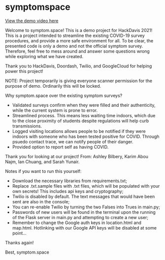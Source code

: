 # symptomspace
[View the demo video here](https://devpost.com/software/symptom-space)

Welcome to symptom.space! This is a demo project for HackDavis 2021! This is a project intended to streamline the existing COVID-19 survey procedures, and provide a more safe environment for all. To be clear, the presented code is only a demo and not the official symptom survey. Therefore, feel free to mess around and answer some questions wrong while exploring what we have created.

Thank you to HackDavis, Doordash, Twilio, and GoogleCloud for helping power this project!

NOTE: Project temporarily is giving everyone scanner permission for the purpose of demo. Ordinarily this will be locked.

Why symptom.space over the existing symptom surveys?
- Validated surveys confirm when they were filled and their authenticity, while the current system is prone to error.
- Streamlined process. This means less waiting time indoors, which due to the close proximity of students despite regulations will help curb transmissions.
- Logged visiting locations allows people to be notified if they were indoors with someone who has been tested positive for COVID. Through psuedo contact trace, we can notify people of their danger.
- Provided option to report self as having COVID.

Thank you for looking at our project! From:
Ashley Bilbery,
Karim Abou Najm,
Ian Chuang,
and Sarah Yunair.

Notes if you want to run this yourself:
- Download the necessary libraries from requirements.txt;
- Replace .txt.sample files with .txt files, which will be populated with your own secrets! This includes api keys and cryptography;
- Twilio is disabled by default. The text messages that would have been sent are also in the console;
- You can re-enable Twilio by turning the two Falses into Trues in main.py;
- Passwords of new users will be found in the terminal upon the running of the Flask server in main.py and attempting to create a new user;
- Remember to change the Google auth keys in location.html and map.html. Hotlinking with our Google API keys will be disabled at some point...

Thanks again!

Best,
symptom.space
